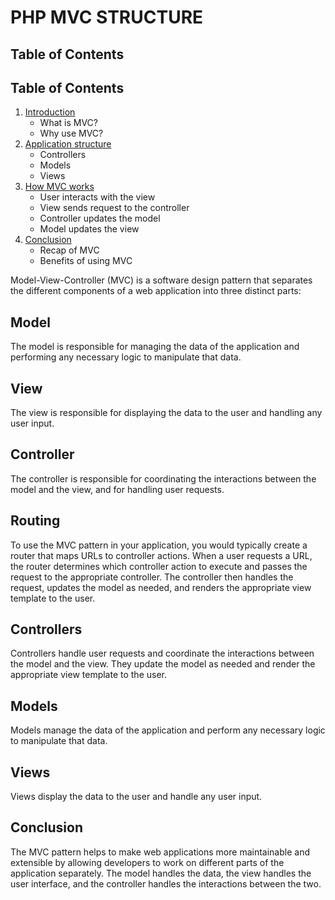 # PHP MVC STRUCTURE

## Table of Contents

## Table of Contents

1. [Introduction](#introduction)
   - What is MVC?
   - Why use MVC?
2. [Application structure](#application-structure)
   - Controllers
   - Models
   - Views
3. [How MVC works](#how-mvc-works)
   - User interacts with the view
   - View sends request to the controller
   - Controller updates the model
   - Model updates the view
4. [Conclusion](#conclusion)
   - Recap of MVC
   - Benefits of using MVC

Model-View-Controller (MVC) is a software design pattern that separates the different components of a web application into three distinct parts:

## Model

The model is responsible for managing the data of the application and performing any necessary logic to manipulate that data.

## View

The view is responsible for displaying the data to the user and handling any user input.

## Controller

The controller is responsible for coordinating the interactions between the model and the view, and for handling user requests.

## Routing

To use the MVC pattern in your application, you would typically create a router that maps URLs to controller actions. When a user requests a URL, the router determines which controller action to execute and passes the request to the appropriate controller. The controller then handles the request, updates the model as needed, and renders the appropriate view template to the user.

## Controllers

Controllers handle user requests and coordinate the interactions between the model and the view. They update the model as needed and render the appropriate view template to the user.

## Models

Models manage the data of the application and perform any necessary logic to manipulate that data.

## Views

Views display the data to the user and handle any user input.

## Conclusion

The MVC pattern helps to make web applications more maintainable and extensible by allowing developers to work on different parts of the application separately. The model handles the data, the view handles the user interface, and the controller handles the interactions between the two.



